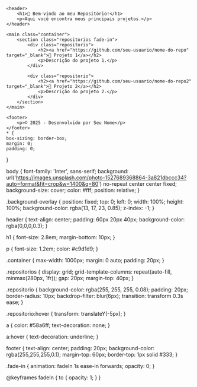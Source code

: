 <!DOCTYPE html>
<html lang="pt-BR">
<head>
    <meta charset="UTF-8">
    <title>Meu Repositório no GitHub</title>
    <link rel="stylesheet" href="style.css">
    <link href="https://fonts.googleapis.com/css2?family=Inter:wght@400;700&display=swap" rel="stylesheet">
</head>
<body>
    <div class="background-overlay"></div>

    <header>
        <h1>🚀 Bem-vindo ao meu Repositório!</h1>
        <p>Aqui você encontra meus principais projetos.</p>
    </header>

    <main class="container">
        <section class="repositorios fade-in">
            <div class="repositorio">
                <h2><a href="https://github.com/seu-usuario/nome-do-repo" target="_blank">📁 Projeto 1</a></h2>
                <p>Descrição do projeto 1.</p>
            </div>

            <div class="repositorio">
                <h2><a href="https://github.com/seu-usuario/nome-do-repo2" target="_blank">📁 Projeto 2</a></h2>
                <p>Descrição do projeto 2.</p>
            </div>
        </section>
    </main>

    <footer>
        <p>© 2025 - Desenvolvido por Seu Nome</p>
    </footer>
    * {
    box-sizing: border-box;
    margin: 0;
    padding: 0;
}

body {
    font-family: 'Inter', sans-serif;
    background: url('https://images.unsplash.com/photo-1527689368864-3a821dbccc34?auto=format&fit=crop&w=1400&q=80') no-repeat center center fixed;
    background-size: cover;
    color: #fff;
    position: relative;
}

.background-overlay {
    position: fixed;
    top: 0;
    left: 0;
    width: 100%;
    height: 100%;
    background-color: rgba(13, 17, 23, 0.85);
    z-index: -1;
}

header {
    text-align: center;
    padding: 60px 20px 40px;
    background-color: rgba(0,0,0,0.3);
}

h1 {
    font-size: 2.8em;
    margin-bottom: 10px;
}

p {
    font-size: 1.2em;
    color: #c9d1d9;
}

.container {
    max-width: 1000px;
    margin: 0 auto;
    padding: 20px;
}

.repositorios {
    display: grid;
    grid-template-columns: repeat(auto-fill, minmax(280px, 1fr));
    gap: 20px;
    margin-top: 40px;
}

.repositorio {
    background-color: rgba(255, 255, 255, 0.08);
    padding: 20px;
    border-radius: 10px;
    backdrop-filter: blur(6px);
    transition: transform 0.3s ease;
}

.repositorio:hover {
    transform: translateY(-5px);
}

a {
    color: #58a6ff;
    text-decoration: none;
}

a:hover {
    text-decoration: underline;
}

footer {
    text-align: center;
    padding: 20px;
    background-color: rgba(255,255,255,0.1);
    margin-top: 60px;
    border-top: 1px solid #333;
}

.fade-in {
    animation: fadeIn 1s ease-in forwards;
    opacity: 0;
}

@keyframes fadeIn {
    to {
        opacity: 1;
    }
}
</body>
</html>
